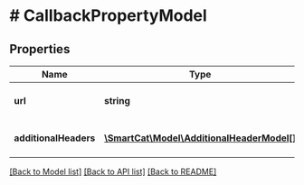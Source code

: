 # # CallbackPropertyModel

## Properties

Name | Type | Description | Notes
------------ | ------------- | ------------- | -------------
**url** | **string** | URL for receiving notifications | [optional]
**additionalHeaders** | [**\SmartCat\Model\AdditionalHeaderModel[]**](AdditionalHeaderModel.md) | Additional headers array | [optional]

[[Back to Model list]](../../README.md#models) [[Back to API list]](../../README.md#endpoints) [[Back to README]](../../README.md)
